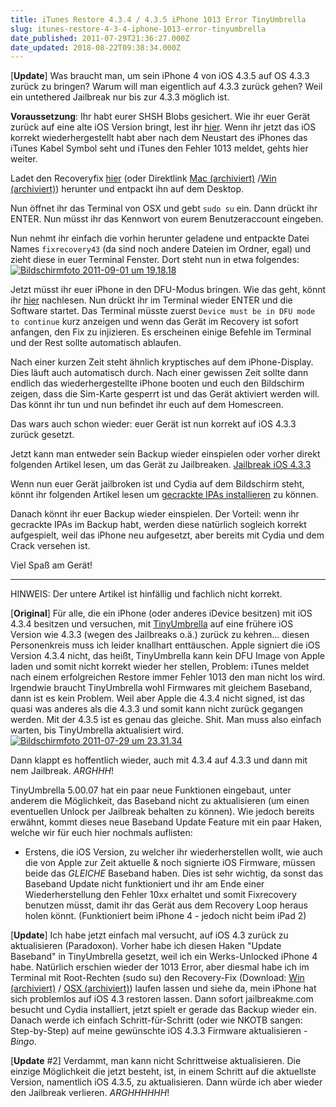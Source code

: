```yaml
---
title: iTunes Restore 4.3.4 / 4.3.5 iPhone 1013 Error TinyUmbrella
slug: itunes-restore-4-3-4-iphone-1013-error-tinyumbrella
date_published: 2011-07-29T21:36:27.000Z
date_updated: 2018-08-22T09:38:34.000Z
---
```


[**Update**] Was braucht man, um sein iPhone 4 von iOS 4.3.5 auf OS 4.3.3 zurück zu bringen? Warum will man eigentlich auf 4.3.3 zurück gehen? Weil ein untethered Jailbreak nur bis zur 4.3.3 möglich ist.

**Voraussetzung**: Ihr habt eurer SHSH Blobs gesichert. Wie ihr euer Gerät zurück auf eine alte iOS Version bringt, lest ihr [hier](__GHOST_URL__/tiny-umbrella-shsh-sichern-und-wiederherstellen/). Wenn ihr jetzt das iOS korrekt wiederhergestellt habt aber nach dem Neustart des iPhones das iTunes Kabel Symbol seht und iTunes den Fehler 1013 meldet, gehts hier weiter.

Ladet den Recoveryfix [hier](http://thefirmwareumbrella.blogspot.com/) (oder Direktlink [Mac (archiviert)](http://web.archive.org/web/20110610144247/http://cache.firmwareumbrella.com/downloads/fixrecovery-osx.zip) /[Win (archiviert)](http://web.archive.org/web/20150216011714/http://cache.firmwareumbrella.com/downloads/fixrecovery-win.zip)) herunter und entpackt ihn auf dem Desktop.

Nun öffnet ihr das Terminal von OSX und gebt `sudo su` ein. Dann drückt ihr ENTER. Nun müsst ihr das Kennwort von eurem Benutzeraccount eingeben.

Nun nehmt ihr einfach die vorhin herunter geladene und entpackte Datei Names `fixrecovery43` (da sind noch andere Dateien im Ordner, egal) und zieht diese in euer Terminal Fenster. Dort steht nun in etwa folgendes:
[![Bildschirmfoto 2011-09-01 um 19.18.18](//picdump.thafaker.de/2011/07/Bildschirmfoto-2011-09-01-um-19.18.18.png)](http://picdump.thafaker.de/2011/07/Bildschirmfoto-2011-09-01-um-19.18.18.png)

Jetzt müsst ihr euer iPhone in den DFU-Modus bringen. Wie das geht, könnt ihr [hier](__GHOST_URL__/wie-komme-ich-in-den-dfu-mode-iphone-ipod-touch/) nachlesen. Nun drückt ihr im Terminal wieder ENTER und die Software startet. Das Terminal müsste zuerst `Device must be in DFU mode to continue` kurz anzeigen und wenn das Gerät im Recovery ist sofort anfangen, den Fix zu injizieren. Es erscheinen einige Befehle im Terminal und der Rest sollte automatisch ablaufen.

Nach einer kurzen Zeit steht ähnlich kryptisches auf dem iPhone-Display. Dies läuft auch automatisch durch. Nach einer gewissen Zeit sollte dann endlich das wiederhergestellte iPhone booten und euch den Bildschirm zeigen, dass die Sim-Karte gesperrt ist und das Gerät aktiviert werden will. Das könnt ihr tun und nun befindet ihr euch auf dem Homescreen.

Das wars auch schon wieder: euer Gerät ist nun korrekt auf iOS 4.3.3 zurück gesetzt.

Jetzt kann man entweder sein Backup wieder einspielen oder vorher direkt folgenden Artikel lesen, um das Gerät zu Jailbreaken. [Jailbreak iOS 4.3.3](__GHOST_URL__/der-jailbreak-fuer-das-ipad-2-ist-da-jailbreakme-3-0-how-to/)

Wenn nun euer Gerät jailbroken ist und Cydia auf dem Bildschirm steht, könnt ihr folgenden Artikel lesen um [gecrackte IPAs installieren](__GHOST_URL__/wie-installiere-ich-ipa-dateien-auf-meinem-ipodiphone/) zu können.

Danach könnt ihr euer Backup wieder einspielen. Der Vorteil: wenn ihr gecrackte IPAs im Backup habt, werden diese natürlich sogleich korrekt aufgespielt, weil das iPhone neu aufgesetzt, aber bereits mit Cydia und dem Crack versehen ist.

Viel Spaß am Gerät!

---

HINWEIS: Der untere Artikel ist hinfällig und fachlich nicht korrekt.

[**Original**] Für alle, die ein iPhone (oder anderes iDevice besitzen) mit iOS 4.3.4 besitzen und versuchen, mit [TinyUmbrella](__GHOST_URL__/tiny-umbrella-shsh-sichern-und-wiederherstellen/) auf eine frühere iOS Version wie 4.3.3 (wegen des Jailbreaks o.ä.) zurück zu kehren... diesen Personenkreis muss ich leider knallhart enttäuschen. Apple signiert die iOS Version 4.3.4 nicht, das heißt, TinyUmbrella kann kein DFU Image von Apple laden und somit nicht korrekt wieder her stellen, Problem: iTunes meldet nach einem erfolgreichen Restore immer Fehler 1013 den man nicht los wird. Irgendwie braucht TinyUmbrella wohl Firmwares mit gleichem Baseband, dann ist es kein Problem. Weil aber Apple die 4.3.4 nicht signed, ist das quasi was anderes als die 4.3.3 und somit kann nicht zurück gegangen werden. Mit der 4.3.5 ist es genau das gleiche. Shit. Man muss also einfach warten, bis TinyUmbrella aktualisiert wird.
[![Bildschirmfoto 2011-07-29 um 23.31.34](//picdump.thafaker.de/2011/07/Bildschirmfoto-2011-07-29-um-23.31.34-565x580.png)](http://picdump.thafaker.de/2011/07/Bildschirmfoto-2011-07-29-um-23.31.34.png)

Dann klappt es hoffentlich wieder, auch mit 4.3.4 auf 4.3.3 und dann mit nem Jailbreak. *ARGHHH*!

TinyUmbrella 5.00.07 hat ein paar neue Funktionen eingebaut, unter anderem die Möglichkeit, das Baseband nicht zu aktualisieren (um einen eventuellen Unlock per Jailbreak behalten zu können). Wie jedoch bereits erwähnt, kommt dieses neue Baseband Update Feature mit ein paar Haken, welche wir für euch hier nochmals auflisten:

- Erstens, die iOS Version, zu welcher ihr wiederherstellen wollt, wie auch die von Apple zur Zeit aktuelle & noch signierte iOS Firmware, müssen beide das *GLEICHE* Baseband haben. Dies ist sehr wichtig, da sonst das Baseband Update nicht funktioniert und ihr am Ende einer Wiederherstellung den Fehler 10xx erhaltet und somit Fixrecovery benutzen müsst, damit ihr das Gerät aus dem Recovery Loop heraus holen könnt. (Funktioniert beim iPhone 4 - jedoch nicht beim iPad 2)

[**Update**] Ich habe jetzt einfach mal versucht, auf iOS 4.3 zurück zu aktualisieren (Paradoxon). Vorher habe ich diesen Haken "Update Baseband" in TinyUmbrella gesetzt, weil ich ein Werks-Unlocked iPhone 4 habe. Natürlich erschien wieder der 1013 Error, aber diesmal habe ich im Terminal mit Root-Rechten (sudo su) den Recovery-Fix (Download: [Win (archiviert)](http://web.archive.org/web/20150216011714/http://cache.firmwareumbrella.com/downloads/fixrecovery-win.zip) / [OSX (archiviert)](http://web.archive.org/web/20110610144247/http://cache.firmwareumbrella.com/downloads/fixrecovery-osx.zip)) laufen lassen und siehe da, mein iPhone hat sich problemlos auf iOS 4.3 restoren lassen. Dann sofort jailbreakme.com besucht und Cydia installiert, jetzt spielt er gerade das Backup wieder ein. Danach werde ich einfach Schritt-für-Schritt (oder wie NKOTB sangen: Step-by-Step) auf meine gewünschte iOS 4.3.3 Firmware aktualisieren - *Bingo*.

[**Update** #2] Verdammt, man kann nicht Schrittweise aktualisieren. Die einzige Möglichkeit die jetzt besteht, ist, in einem Schritt auf die aktuellste Version, namentlich iOS 4.3.5, zu aktualisieren. Dann würde ich aber wieder den Jailbreak verlieren. *ARGHHHHHH*!
